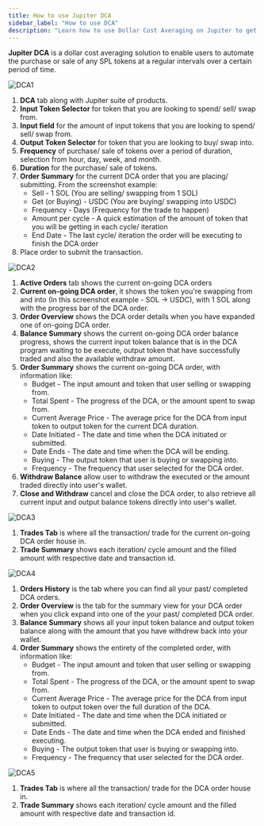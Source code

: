 ```yaml
---
title: How to use Jupiter DCA
sidebar_label: "How to use DCA"
description: "Learn how to use Dollar Cost Averaging on Jupiter to get the best price on your trades."
---
```


<head>
    <title>How to use Dollar Cost Averaging (DCA) on Jupiter</title>
    <meta name="twitter:card" content="summary" />
</head>

**Jupiter DCA** is a dollar cost averaging solution to enable users to automate the purchase or sale of any SPL tokens at a regular intervals over a certain period of time.


![DCA1](../img/dca/dca1.jpg)

1. **DCA** tab along with Jupiter suite of products.
2. **Input Token Selector** for token that you are looking to spend/ sell/ swap from.
3. **Input field** for the amount of input tokens that you are looking to spend/ sell/ swap from.
4. **Output Token Selector** for token that you are looking to buy/ swap into.
5. **Frequency** of purchase/ sale of tokens over a period of duration, selection from hour, day, week, and month.
6. **Duration** for the purchase/ sale of tokens.
7. **Order Summary** for the current DCA order that you are placing/ submitting. From the screenshot example:
    - Sell - 1 SOL (You are selling/ swapping from 1 SOL)
    - Get (or Buying) - USDC (You are buying/ swapping into USDC)
    - Frequency - Days (Frequency for the trade to happen)
    - Amount per cycle - A quick estimation of the amount of token that you will be getting in each cycle/ iteration
    - End Date - The last cycle/ iteration the order will be executing to finish the DCA order
8. Place order to submit the transaction.

![DCA2](../img/dca/dca2.jpg)

1. **Active Orders** tab shows the current on-going DCA orders
2. **Current on-going DCA order**, it shows the token you're swapping from and into (In this screenshot example - SOL -> USDC), with 1 SOL along with the progress bar of the DCA order.
3. **Order Overview** shows the DCA order details when you have expanded one of on-going DCA order.
4. **Balance Summary** shows the current on-going DCA order balance progress, shows the current input token balance that is in the DCA program waiting to be execute, output token that have successfully traded and also the available withdraw amount.
5. **Order Summary** shows the current on-going DCA order, with information like:
    - Budget - The input amount and token that user selling or swapping from.
    - Total Spent - The progress of the DCA, or the amount spent to swap from.
    - Current Average Price - The average price for the DCA from input token to output token for the current DCA duration.
    - Date Initiated - The date and time when the DCA initiated or submitted.
    - Date Ends - The date and time when the DCA will be ending.
    - Buying - The output token that user is buying or swapping into.
    - Frequency - The frequency that user selected for the DCA order.
6. **Withdraw Balance** allow user to withdraw the executed or the amount traded directly into user's wallet.
7. **Close and Withdraw** cancel and close the DCA order, to also retrieve all current input and output balance tokens directly into user's wallet.

![DCA3](../img/dca/dca3.jpg)

1. **Trades Tab** is where all the transaction/ trade for the current on-going DCA order house in.
2. **Trade Summary** shows each iteration/ cycle amount and the filled amount with respective date and transaction id.

![DCA4](../img/dca/dca4.jpg)

1. **Orders History** is the tab where you can find all your past/ completed DCA orders.
2. **Order Overview** is the tab for the summary view for your DCA order when you click expand into one of the your past/ completed DCA order.
3. **Balance Summary** shows all your input token balance and output token balance along with the amount that you have withdrew back into your wallet.
4. **Order Summary** shows the entirety of the completed order, with information like:
    - Budget - The input amount and token that user selling or swapping from.
    - Total Spent - The progress of the DCA, or the amount spent to swap from.
    - Current Average Price - The average price for the DCA from input token to output token over the full duration of the DCA.
    - Date Initiated - The date and time when the DCA initiated or submitted.
    - Date Ends - The date and time when the DCA ended and finished executing.
    - Buying - The output token that user is buying or swapping into.
    - Frequency - The frequency that user selected for the DCA order.

![DCA5](../img/dca/dca5.jpg)

1. **Trades Tab** is where all the transaction/ trade for the DCA order house in.
2. **Trade Summary** shows each iteration/ cycle amount and the filled amount with respective date and transaction id.
